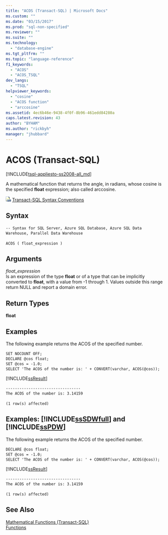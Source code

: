 ```yaml
---
title: "ACOS (Transact-SQL) | Microsoft Docs"
ms.custom: ""
ms.date: "03/15/2017"
ms.prod: "sql-non-specified"
ms.reviewer: ""
ms.suite: ""
ms.technology: 
  - "database-engine"
ms.tgt_pltfrm: ""
ms.topic: "language-reference"
f1_keywords: 
  - "ACOS"
  - "ACOS_TSQL"
dev_langs: 
  - "TSQL"
helpviewer_keywords: 
  - "cosine"
  - "ACOS function"
  - "arccosine"
ms.assetid: 4ec6b46e-9438-4f0f-8b96-461edd84280a
caps.latest.revision: 43
author: "BYHAM"
ms.author: "rickbyh"
manager: "jhubbard"
---
```

# ACOS (Transact-SQL)
[!INCLUDE[tsql-appliesto-ss2008-all_md](../../includes/tsql-appliesto-ss2008-all-md.md)]

  A mathematical function that returns the angle, in radians, whose cosine is the specified **float** expression; also called arccosine.  
  
 ![Topic link icon](../../database-engine/configure-windows/media/topic-link.gif "Topic link icon") [Transact-SQL Syntax Conventions](../../t-sql/language-elements/transact-sql-syntax-conventions-transact-sql.md)  
  
## Syntax  
  
```  
-- Syntax for SQL Server, Azure SQL Database, Azure SQL Data Warehouse, Parallel Data Warehouse  
  
ACOS ( float_expression )  
```  
  
## Arguments  
 *float_expression*  
 Is an expression of the type **float** or of a type that can be implicitly converted to **float**, with a value from -1 through 1. Values outside this range return NULL and report a domain error.  
  
## Return Types  
 **float**  
  
## Examples  
 The following example returns the ACOS of the specified number.  
  
```  
SET NOCOUNT OFF;  
DECLARE @cos float;  
SET @cos = -1.0;  
SELECT 'The ACOS of the number is: ' + CONVERT(varchar, ACOS(@cos));  
```  
  
 [!INCLUDE[ssResult](../../includes/ssresult-md.md)]  
  
```  
---------------------------------   
The ACOS of the number is: 3.14159   
  
(1 row(s) affected)  
```  
  
## Examples: [!INCLUDE[ssSDWfull](../../includes/sssdwfull-md.md)] and [!INCLUDE[ssPDW](../../includes/sspdw-md.md)]  
 The following example returns the ACOS of the specified number.  
  
```  
DECLARE @cos float;  
SET @cos = -1.0;  
SELECT 'The ACOS of the number is: ' + CONVERT(varchar, ACOS(@cos));  
```  
  
 [!INCLUDE[ssResult](../../includes/ssresult-md.md)]  
  
```  
---------------------------------   
The ACOS of the number is: 3.14159   
  
(1 row(s) affected)  
```  
  
## See Also  
 [Mathematical Functions &#40;Transact-SQL&#41;](../../t-sql/functions/mathematical-functions-transact-sql.md)   
 [Functions](../../t-sql/functions/functions.md)  
  
  

